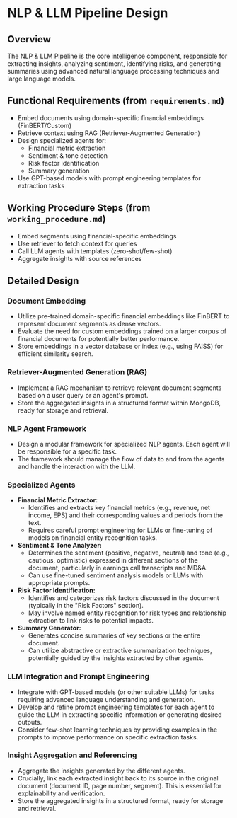 # NLP & LLM Pipeline Design

## Overview

The NLP & LLM Pipeline is the core intelligence component, responsible for extracting insights, analyzing sentiment, identifying risks, and generating summaries using advanced natural language processing techniques and large language models.

## Functional Requirements (from `requirements.md`)

*   Embed documents using domain-specific financial embeddings (FinBERT/Custom)
*   Retrieve context using RAG (Retriever-Augmented Generation)
*   Design specialized agents for:
    *   Financial metric extraction
    *   Sentiment & tone detection
    *   Risk factor identification
    *   Summary generation
*   Use GPT-based models with prompt engineering templates for extraction tasks

## Working Procedure Steps (from `working_procedure.md`)

*   Embed segments using financial-specific embeddings
*   Use retriever to fetch context for queries
*   Call LLM agents with templates (zero-shot/few-shot)
*   Aggregate insights with source references

## Detailed Design

### Document Embedding

*   Utilize pre-trained domain-specific financial embeddings like FinBERT to represent document segments as dense vectors.
*   Evaluate the need for custom embeddings trained on a larger corpus of financial documents for potentially better performance.
*   Store embeddings in a vector database or index (e.g., using FAISS) for efficient similarity search.

### Retriever-Augmented Generation (RAG)

*   Implement a RAG mechanism to retrieve relevant document segments based on a user query or an agent's prompt.
*   Store the aggregated insights in a structured format within MongoDB, ready for storage and retrieval.

### NLP Agent Framework

*   Design a modular framework for specialized NLP agents. Each agent will be responsible for a specific task.
*   The framework should manage the flow of data to and from the agents and handle the interaction with the LLM.

### Specialized Agents

*   **Financial Metric Extractor:**
    *   Identifies and extracts key financial metrics (e.g., revenue, net income, EPS) and their corresponding values and periods from the text.
    *   Requires careful prompt engineering for LLMs or fine-tuning of models on financial entity recognition tasks.
*   **Sentiment & Tone Analyzer:**
    *   Determines the sentiment (positive, negative, neutral) and tone (e.g., cautious, optimistic) expressed in different sections of the document, particularly in earnings call transcripts and MD&A.
    *   Can use fine-tuned sentiment analysis models or LLMs with appropriate prompts.
*   **Risk Factor Identification:**
    *   Identifies and categorizes risk factors discussed in the document (typically in the "Risk Factors" section).
    *   May involve named entity recognition for risk types and relationship extraction to link risks to potential impacts.
*   **Summary Generator:**
    *   Generates concise summaries of key sections or the entire document.
    *   Can utilize abstractive or extractive summarization techniques, potentially guided by the insights extracted by other agents.

### LLM Integration and Prompt Engineering

*   Integrate with GPT-based models (or other suitable LLMs) for tasks requiring advanced language understanding and generation.
*   Develop and refine prompt engineering templates for each agent to guide the LLM in extracting specific information or generating desired outputs.
*   Consider few-shot learning techniques by providing examples in the prompts to improve performance on specific extraction tasks.

### Insight Aggregation and Referencing

*   Aggregate the insights generated by the different agents.
*   Crucially, link each extracted insight back to its source in the original document (document ID, page number, segment). This is essential for explainability and verification.
*   Store the aggregated insights in a structured format, ready for storage and retrieval.